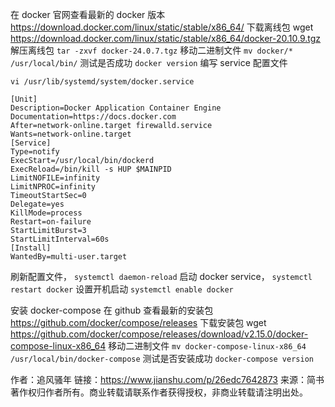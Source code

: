 在 docker 官网查看最新的 docker 版本 https://download.docker.com/linux/static/stable/x86_64/
下载离线包 wget https://download.docker.com/linux/static/stable/x86_64/docker-20.10.9.tgz
解压离线包 
`tar -zxvf docker-24.0.7.tgz`
移动二进制文件 
`mv docker/* /usr/local/bin/`
测试是否成功 
`docker version`
编写 service 配置文件
```
vi /usr/lib/systemd/system/docker.service

[Unit]
Description=Docker Application Container Engine
Documentation=https://docs.docker.com
After=network-online.target firewalld.service
Wants=network-online.target
[Service]
Type=notify
ExecStart=/usr/local/bin/dockerd
ExecReload=/bin/kill -s HUP $MAINPID
LimitNOFILE=infinity
LimitNPROC=infinity
TimeoutStartSec=0
Delegate=yes
KillMode=process
Restart=on-failure
StartLimitBurst=3
StartLimitInterval=60s
[Install]
WantedBy=multi-user.target
```
刷新配置文件，
`systemctl daemon-reload`
启动 docker service，
`systemctl restart docker`
设置开机启动 
`systemctl enable docker`

安装 docker-compose
在 github 查看最新的安装包 https://github.com/docker/compose/releases
下载安装包 wget https://github.com/docker/compose/releases/download/v2.15.0/docker-compose-linux-x86_64
移动二进制文件 
`mv docker-compose-linux-x86_64 /usr/local/bin/docker-compose`
测试是否安装成功 
`docker-compose version`

作者：追风骚年
链接：https://www.jianshu.com/p/26edc7642873
来源：简书
著作权归作者所有。商业转载请联系作者获得授权，非商业转载请注明出处。
